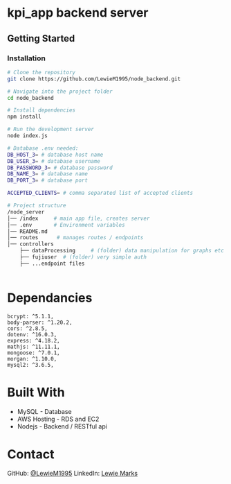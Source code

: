 # kpi_app backend server

## Getting Started

### Installation

```bash
# Clone the repository
git clone https://github.com/LewieM1995/node_backend.git

# Navigate into the project folder
cd node_backend

# Install dependencies
npm install

# Run the development server
node index.js

# Database .env needed:
DB_HOST_3= # database host name
DB_USER_3= # database username
DB_PASSWORD_3= # database password
DB_NAME_3= # database name
DB_PORT_3= # database port

ACCEPTED_CLIENTS= # comma separated list of accepted clients

# Project structure
/node_server
│── /index     # main app file, creates server
│── .env       # Environment variables
│── README.md  
│── routes      # manages routes / endpoints
│── controllers
    ├── dataProcessing     # (folder) data manipulation for graphs etc + list of pantones
    ├── fujiuser  # (folder) very simple auth
    ├── ...endpoint files
    
```

# Dependancies
    bcrypt: ^5.1.1,
    body-parser: ^1.20.2,
    cors: ^2.8.5,
    dotenv: ^16.0.3,
    express: ^4.18.2,
    mathjs: ^11.11.1,
    mongoose: ^7.0.1,
    morgan: ^1.10.0,
    mysql2: ^3.6.5,

# Built With
+ MySQL - Database
+ AWS Hosting - RDS and EC2
+ Nodejs - Backend / RESTful api


# Contact
GitHub: [@LewieM1995](https://github.com/LewieM1995)
LinkedIn: [Lewie Marks](https://www.linkedin.com/in/lewie-marks-b84504124/)